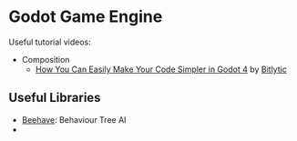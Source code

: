 # Godot Game Engine

Useful tutorial videos:

- Composition
  - [How You Can Easily Make Your Code Simpler in Godot 4](https://www.youtube.com/watch?v=74y6zWZfQKk)
    by [Bitlytic](https://www.youtube.com/@Bitlytic)

## Useful Libraries

- [Beehave](https://github.com/bitbrain/beehave): Behaviour Tree AI
-
